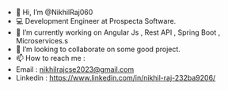 - 👋 Hi, I’m @NikhilRaj060
- 💻 Development Engineer at Prospecta Software.
- 🌱 I’m currently working on Angular Js , Rest API , Spring Boot , Microservices.s
- 💞️ I’m looking to collaborate on some good project.
- 📫 How to reach me :
- Email : nikhilrajcse2023@gmail.com
- Linkedin : https://www.linkedin.com/in/nikhil-raj-232ba9206/

<!---
LazyCoder3001/LazyCoder3001 is a ✨ special ✨ repository because its `README.md` (this file) appears on your GitHub profile.
You can click the Preview link to take a look at your changes.
--->
